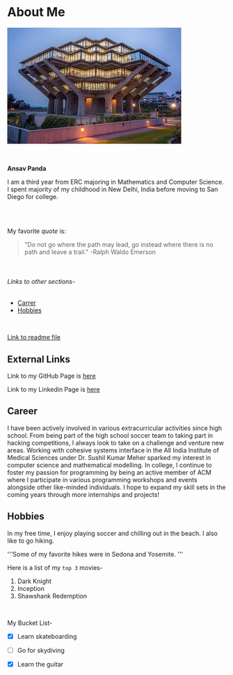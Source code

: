 # About Me


![img](ucsd.jpg)

<br/>

**Ansav Panda**


I am a third year from ERC majoring in Mathematics and Computer Science. I spent majority of my childhood in New Delhi, India before moving to San Diego for college.

<br/>
<br/>

My favorite *quote* is:
> "Do not go where the path may lead, go instead where there is no  path and leave a trail." -Ralph Waldo Emerson
<br/>

###### Links to other sections-
* [Carrer](#career)
* [Hobbies](#hobbies)
<br/>

[Link to readme file](README.md)

## External Links

Link to my GitHub Page is [here](https://github.com/ansavp) 
<br/>

Link to my Linkedin Page is [here](https://www.linkedin.com/in/ansav-panda-a0735b1b1/) 


## Career

I have been actively involved in various extracurricular activities since high school. From being part of the high school soccer team to taking part in hacking competitions, I always look to take on a challenge and venture new areas.  Working with cohesive systems interface in the All India Institute of Medical Sciences under Dr. Sushil Kumar Meher sparked my interest in computer science and mathematical modelling. In college, I continue to foster my passion for programming by being an active member of ACM where I participate in various programming workshops and events alongside other like-minded individuals. I hope to expand my skill sets in the coming years through more internships and projects!

## Hobbies

In my free time, I enjoy playing soccer and chilling out in the beach. I also like to go hiking. 

'''Some of my favorite hikes were in Sedona and Yosemite. '''
<br/>

Here is a list of my `top 3` movies-
1. Dark Knight
2. Inception
3. Shawshank Redemption
<br/>

My Bucket List-
- [x] Learn skateboarding
- [ ] Go for skydiving
- [x] Learn the guitar



